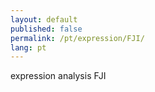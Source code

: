 ```yaml
---
layout: default
published: false
permalink: /pt/expression/FJI/
lang: pt
---
```


expression analysis FJI
